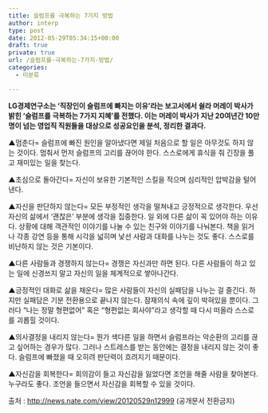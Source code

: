```yaml
---
title: 슬럼프를 극복하는 7가지 방법
author: interp
type: post
date: 2012-05-29T05:34:15+00:00
draft: true
private: true
url: /슬럼프를-극복하는-7가지-방법/
categories:
  - 미분류

---
```

**LG경제연구소는 &#8216;직장인이 슬럼프에 빠지는 이유&#8217;라는 보고서에서 쉴라 머레이 박사가 밝힌 &#8216;슬럼프를 극복하는 7가지 지혜&#8217;를 전했다. 이는 머레이 박사가 지난 20여년간 10만명이 넘는 영업직 직원들을 대상으로 성공요인을 분석, 정리한 결과다.**

▲멈춘다= 슬럼프에 빠진 원인을 알아냈다면 제일 처음으로 할 일은 아무것도 하지 않는 것이다. 멈춰서 먼저 슬럼프의 고리를 끊어야 한다. 스스로에게 휴식을 줘 긴장을 풀고 재미있는 일을 찾는다.

▲초심으로 돌아간다= 자신이 보유한 기본적인 스킬을 적으며 심리적인 압박감을 털어낸다.

▲자신을 판단하지 않는다= 모든 부정적인 생각을 떨쳐내고 긍정적으로 생각한다. 우선 자신의 삶에서 &#8216;괜찮은&#8217; 부분에 생각을 집중한다. 일 외에 다른 삶이 꼭 있어야 하는 이유다. 상황에 대해 객관적인 이야기를 나눌 수 있는 친구와 이야기를 나눠본다. 책을 읽거나 각종 강연 등을 통해 시각을 넓히며 낯선 사람과 대화를 나누는 것도 좋다. 스스로를 비난하지 않는 것은 기본이다.

▲다른 사람들과 경쟁하지 않는다= 경쟁은 자신과만 하면 된다. 다른 사람들이 하고 있는 일에 신경쓰지 말고 자신의 일을 체계적으로 쌓아나간다.

▲긍정적인 대화로 삶을 채운다= 많은 사람들이 자신의 실패담을 나누는 걸 즐긴다. 하지만 실패담은 기분 전환용으로 끝나지 않는다. 잠재의식 속에 깊이 박혀있을 뿐이다. 그러다 &#8220;나는 정말 형편없어&#8221; 혹은 &#8220;형편없는 회사야&#8221;라고 생각할 때 다시 떠올라 스스로를 괴롭힐 것이다.

▲의사결정을 내리지 않는다= 뭔가 색다른 일을 하면서 슬럼프라는 악순환의 고리를 끊고 싶어하는 경우가 많다. 그러나 스트레스를 받는 동안에는 결정을 내리지 않는 것이 좋다. 슬럼프에 빠졌을 때 오히려 판단력이 흐려지기 때문이다.

▲자신감을 회복한다= 회의감이 들고 자신감을 잃었다면 조언을 해줄 사람을 찾아본다. 누구라도 좋다. 조언을 들으면서 자신감을 회복할 수 있을 것이다.

출처 :&nbsp;<http://news.nate.com/view/20120529n12999>&nbsp;(공개문서 전환금지)